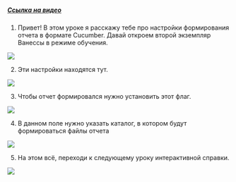 ﻿##### [Ссылка на видео](https://youtu.be/914d36HZtZY)

001. Привет! В этом уроке я расскажу тебе про настройки формирования отчета в формате Cucumber. Давай откроем второй экземпляр Ванессы в режиме обучения.

![](https://vanessa-files.do.bit-erp.ru/Doc/1.2.040.1/MD/Глава02/images/000_ЗакладкаСервисОтчетыОЗапускеСценариевCucumber.png)

002. Эти настройки находятся тут.

![](https://vanessa-files.do.bit-erp.ru/Doc/1.2.040.1/MD/Глава02/images/009_ЗакладкаСервисОтчетыОЗапускеСценариевCucumber.png)

003. Чтобы отчет формировался нужно установить этот флаг.

![](https://vanessa-files.do.bit-erp.ru/Doc/1.2.040.1/MD/Глава02/images/014_ЗакладкаСервисОтчетыОЗапускеСценариевCucumber.png)

004. В данном поле нужно указать каталог, в котором будут формироваться файлы отчета

![](https://vanessa-files.do.bit-erp.ru/Doc/1.2.040.1/MD/Глава02/images/022_ЗакладкаСервисОтчетыОЗапускеСценариевCucumber.png)

005. На этом всё, переходи к следующему уроку интерактивной справки.

![](https://vanessa-files.do.bit-erp.ru/Doc/1.2.040.1/MD/Глава02/images/025_ЗакладкаСервисОтчетыОЗапускеСценариевCucumber.png)
